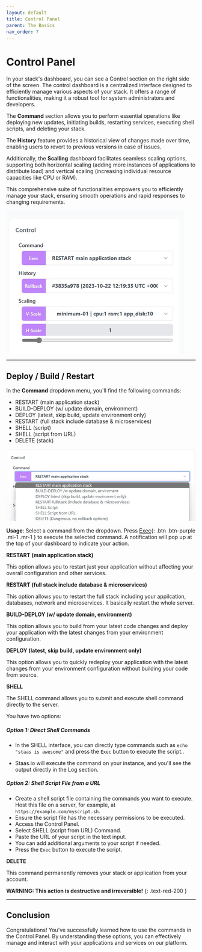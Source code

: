 ```yaml
---
layout: default
title: Control Panel
parent: The Basics
nav_order: 7
---
```


# Control Panel

In your stack's dashboard, you can see a Control section on the right side of the screen.
The control dashboard is a centralized interface designed to efficiently manage various aspects of your stack.
It offers a range of functionalities, making it a robust tool for system administrators and developers.

The **Command** section allows you to perform essential operations like deploying new updates, initiating builds, restarting services, executing shell scripts, and deleting your stack.

The **History** feature provides a historical view of changes made over time, enabling users to revert to previous versions in case of issues.

Additionally, the **Scalling** dashboard facilitates seamless scaling options, supporting both horizontal scaling (adding more instances of applications to distribute load) and vertical scaling (increasing individual resource capacities like CPU or RAM).

This comprehensive suite of functionalities empowers you to efficiently manage your stack, ensuring smooth operations and rapid responses to changing requirements.

![](../../assets/images/scale/control-dashboard.jpg)

---
## Deploy / Build / Restart

In the **Command** dropdown menu, you'll find the following commands:
- RESTART (main application stack)
- BUILD-DEPLOY (w/ update domain, environment)
- DEPLOY (latest, skip build, update environment only)
- RESTART (full stack include database & microservices)
- SHELL (script)
- SHELL (script from URL)
- DELETE (stack)

![](../../assets/images/the-basics/command-dropdown.jpg)

**Usage**: Select a command from the dropdown. Press [Exec](){: .btn .btn-purple .ml-1 .mr-1 } to execute the selected command. A notification will pop up at the top of your dashboard to indicate your action.

**RESTART (main application stack)**

This option allows you to restart just your application without affecting your overall configuration and other services.

**RESTART (full stack include database & microservices)**

This option allows you to restart the full stack including your appilcation, databases, network and microservices. It basically restart the whole server.

**BUILD-DEPLOY (w/ update domain, environment)**

This option allows you to build from your latest code changes and deploy your application with the latest changes from your environment configuration.

**DEPLOY (latest, skip build, update environment only)**

This option allows you to quickly redeploy your application with the latest changes from your environment configuration without building your code from source.

**SHELL**

The SHELL command allows you to submit and execute shell command directly to the server.

You have two options:

##### Option 1: Direct Shell Commands

- In the SHELL interface, you can directly type commands such as `echo "staas is awesome"` and press the `Exec` button to execute the script..

- Staas.io will execute the command on your instance, and you'll see the output directly in the Log section.

##### Option 2: Shell Script File from a URL

- Create a shell script file containing the commands you want to execute. Host this file on a server, for example, at `https://example.com/myscript.sh`.
- Ensure the script file has the necessary permissions to be executed.
- Access the Control Panel.
- Select SHELL (script from URL) Command.
- Paste the URL of your script in the text input.
- You can add additional arguments to your script if needed.
- Press the `Exec` button to execute the script.

**DELETE**

This command permanently removes your stack or application from your account.

**WARNING: This action is destructive and irreversible!**
{: .text-red-200 }

---
## Conclusion
Congratulations! You've successfully learned how to use the commands in the Control Panel.
By understanding these options, you can effectively manage and interact with your applications and services on our platform.
